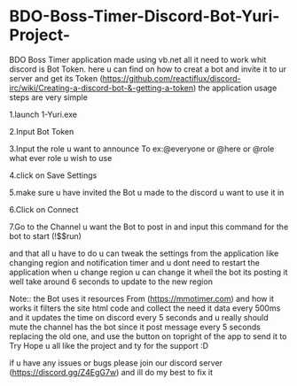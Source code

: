 # BDO-Boss-Timer-Discord-Bot-Yuri-Project-
BDO Boss Timer application made using vb.net all it need to work whit discord is Bot Token.
here u can find on how to creat a bot and invite it to ur server and get its Token (https://github.com/reactiflux/discord-irc/wiki/Creating-a-discord-bot-&-getting-a-token)
the application usage steps are very simple

1.launch 1-Yuri.exe

2.Input Bot Token
 
3.Input the role u want to announce To ex:@everyone or @here or @role what ever role u wish to use

4.click on Save Settings 

5.make sure u have invited the Bot u made to the discord u want to use it in 

6.Click on Connect

7.Go to the Channel u want the Bot to post in and input this command for the bot to start (!$$run)

and that all u have to do u can tweak the settings from the application like changing region and notification timer and u dont need to restart 
the application when u change region u can change it wheil the bot its posting it well take around 6 seconds to update to the new region 

Note:: the Bot uses it resources From (https://mmotimer.com) and how it works it filters the site html code and collect the need it data every 500ms 
and it updates the time on discord every 5 seconds and u really should mute the channel has the bot since it post message every 5 seconds replacing the old 
one, and use the button on topright of the app to send it to Try Hope u all like the project and ty for the support :D 

if u have any issues or bugs please join our discord server (https://discord.gg/Z4EgG7w) and ill do my best to fix it 

